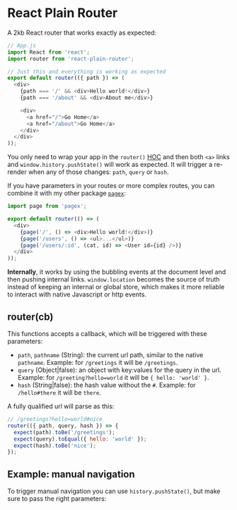 # React Plain Router

A 2kb React router that works exactly as expected:

```js
// App.js
import React from 'react';
import router from 'react-plain-router';

// Just this and everything is working as expected
export default router(({ path }) => (
  <div>
    {path === '/' && <div>Hello world!</div>}
    {path === '/about' && <div>About me</div>}

    <div>
      <a href="/">Go Home</a>
      <a href="/about">Go Home</a>
    </div>
  </div>
));
```

You only need to wrap your app in the `router()` [HOC](https://reactjs.org/docs/higher-order-components.html) and then both `<a>` links and `window.history.pushState()` will work as expected. It will trigger a re-render when any of those changes: `path`, `query` or `hash`.

If you have parameters in your routes or more complex routes, you can combine it with my other package [`pagex`](https://github.com/franciscop/pagex):

```js
import page from 'pagex';

export default router(() => (
  <div>
    {page('/', () => <div>Hello world!</div>)}
    {page('/users', () => <ul>...</ul>)}
    {page('/users/:id', (cat, id) => <User id={id} />)}
  </div>
));
```

**Internally**, it works by using the bubbling events at the document level and then pushing internal links. `window.location` becomes the source of truth instead of keeping an internal or global store, which makes it more reliable to interact with native Javascript or http events.

## router(cb)

This functions accepts a callback, which will be triggered with these parameters:

- `path`, `pathname` (String): the current url path, similar to the native `pathname`. Example: for `/greetings` it will be `/greetings`.
- `query` (Object|false): an object with key:values for the query in the url. Example: for `/greeting?hello=world` it will be `{ hello: 'world' }`.
- `hash` (String|false): the hash value without the `#`. Example: for `/hello#there` it will be `there`.

A fully qualified url will parse as this:

```js
// /greetings?hello=world#nice
router(({ path, query, hash }) => {
  expect(path).toBe('/greetings');
  expect(query).toEqual({ hello: 'world' });
  expect(hash).toBe('nice');
});
```


## Example: manual navigation

To trigger manual navigation you can use `history.pushState()`, but make sure to pass the right parameters:

```js

```
